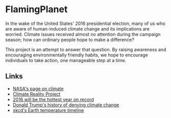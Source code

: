 # FlamingPlanet

In the wake of the United States' 2016 presidential election, many of us who are aware of human-induced climate change and its implications are worried. Climate issues received almost no attention during the campaign season; how can ordinary people hope to make a difference?

This project is an attempt to answer that question.  By raising awareness and encouraging environmentally friendly habits, we hope to encourage individuals to take action, one manageable step at a time.

## Links
* [NASA's page on climate](http://climate.nasa.gov/ "Yes, climate change is real")
* [Climate Reality Project](https://www.climaterealityproject.org/ "Al Gore's still got it!")
* [2016 will be the hottest year on record](https://www.theguardian.com/environment/2016/oct/18/2016-locked-into-being-hottest-year-on-record-nasa-says)
* [Donald Trump's history of denying climate change](https://www.washingtonpost.com/news/the-fix/wp/2016/09/27/a-brief-history-of-donald-trumps-denialist-position-on-climate-change/)
* [xkcd's Earth temperature timeline](https://xkcd.com/1732/ "For those who prefer pictures")
